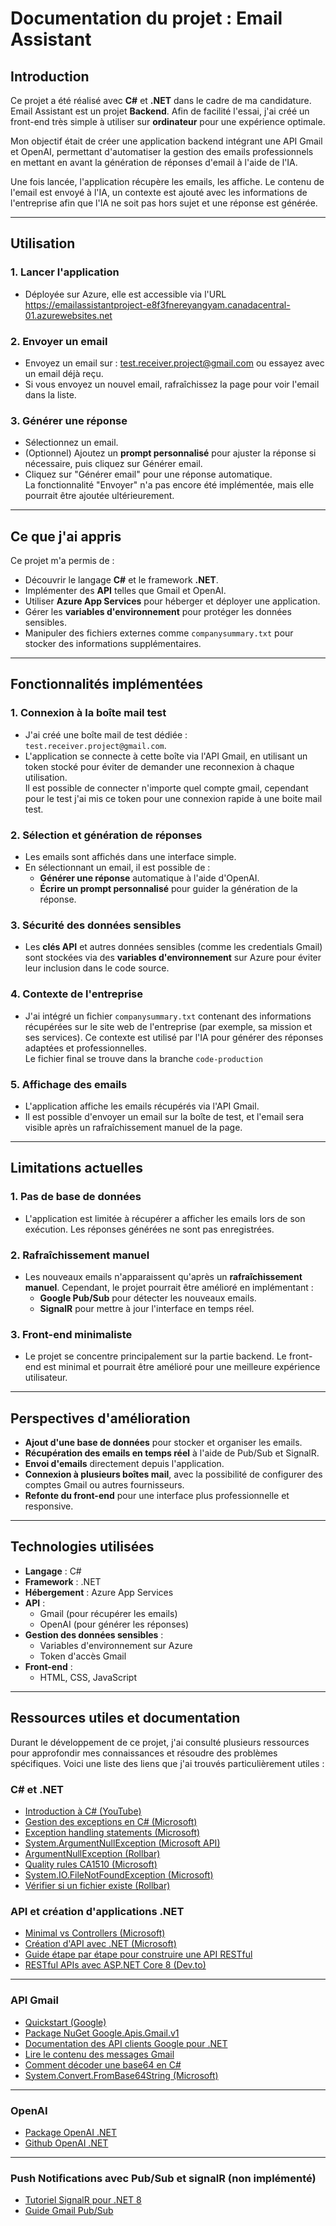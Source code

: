 # **Documentation du projet : Email Assistant**


## **Introduction**
Ce projet a été réalisé avec **C#** et **.NET** dans le cadre de ma candidature.  
Email Assistant est un projet **Backend**. Afin de facilité l'essai, j'ai créé un front-end très simple à utiliser sur **ordinateur** pour une expérience optimale.  

Mon objectif était de créer une application backend intégrant une API Gmail et OpenAI, permettant d'automatiser la gestion des emails professionnels en mettant en avant la génération de réponses d'email à l'aide de l'IA.  

Une fois lancée, l'application récupère les emails, les affiche. Le contenu de l'email est envoyé à l'IA, un contexte est ajouté avec les informations de l'entreprise afin que l'IA ne soit pas hors sujet et une réponse est générée.  

---
## **Utilisation**
### 1. **Lancer l'application**
- Déployée sur Azure, elle est accessible via l'URL https://emailassistantproject-e8f3fnereyangyam.canadacentral-01.azurewebsites.net

### 2. **Envoyer un email**
- Envoyez un email sur : test.receiver.project@gmail.com ou essayez avec un email déjà reçu.
- Si vous envoyez un nouvel email, rafraîchissez la page pour voir l'email dans la liste.

### 3. **Générer une réponse**
- Sélectionnez un email.
- (Optionnel) Ajoutez un **prompt personnalisé** pour ajuster la réponse si nécessaire, puis cliquez sur Générer email.
- Cliquez sur "Générer email" pour une réponse automatique.  
La fonctionnalité "Envoyer" n'a pas encore été implémentée, mais elle pourrait être ajoutée ultérieurement.
---
## **Ce que j'ai appris**
Ce projet m'a permis de :
- Découvrir le langage **C#** et le framework **.NET**.
- Implémenter des **API** telles que Gmail et OpenAI.
- Utiliser **Azure App Services** pour héberger et déployer une application.
- Gérer les **variables d'environnement** pour protéger les données sensibles.
- Manipuler des fichiers externes comme `companysummary.txt` pour stocker des informations supplémentaires.

---

## **Fonctionnalités implémentées**
### 1. **Connexion à la boîte mail test**
- J'ai créé une boîte mail de test dédiée : `test.receiver.project@gmail.com`.
- L'application se connecte à cette boîte via l'API Gmail, en utilisant un token stocké pour éviter de demander une reconnexion à chaque utilisation.  
  Il est possible de connecter n'importe quel compte gmail, cependant pour le test j'ai mis ce token pour une connexion rapide à une boite mail test.

### 2. **Sélection et génération de réponses**
- Les emails sont affichés dans une interface simple.
- En sélectionnant un email, il est possible de :
  - **Générer une réponse** automatique à l'aide d'OpenAI.
  - **Écrire un prompt personnalisé** pour guider la génération de la réponse.

### 3. **Sécurité des données sensibles**
- Les **clés API** et autres données sensibles (comme les credentials Gmail) sont stockées via des **variables d'environnement** sur Azure pour éviter leur inclusion dans le code source.

### 4. **Contexte de l'entreprise**
- J'ai intégré un fichier `companysummary.txt` contenant des informations récupérées sur le site web de l'entreprise (par exemple, sa mission et ses services). Ce contexte est utilisé par l'IA pour générer des réponses adaptées et professionnelles.  
  Le fichier final se trouve dans la branche `code-production`

### 5. **Affichage des emails**
- L'application affiche les emails récupérés via l'API Gmail.
- Il est possible d'envoyer un email sur la boîte de test, et l'email sera visible après un rafraîchissement manuel de la page.

---

## **Limitations actuelles**
### 1. **Pas de base de données**
- L'application est limitée à récupérer a afficher les emails lors de son exécution. Les réponses générées ne sont pas enregistrées.

### 2. **Rafraîchissement manuel**
- Les nouveaux emails n'apparaissent qu'après un **rafraîchissement manuel**. Cependant, le projet pourrait être amélioré en implémentant :
  - **Google Pub/Sub** pour détecter les nouveaux emails.
  - **SignalR** pour mettre à jour l'interface en temps réel.

### 3. **Front-end minimaliste**
- Le projet se concentre principalement sur la partie backend. Le front-end est minimal et pourrait être amélioré pour une meilleure expérience utilisateur.

---

## **Perspectives d'amélioration**
- **Ajout d'une base de données** pour stocker et organiser les emails.
- **Récupération des emails en temps réel** à l'aide de Pub/Sub et SignalR.
- **Envoi d'emails** directement depuis l'application.
- **Connexion à plusieurs boîtes mail**, avec la possibilité de configurer des comptes Gmail ou autres fournisseurs.
- **Refonte du front-end** pour une interface plus professionnelle et responsive.

---

## **Technologies utilisées**
- **Langage** : C#
- **Framework** : .NET
- **Hébergement** : Azure App Services
- **API** :
  - Gmail (pour récupérer les emails)
  - OpenAI (pour générer les réponses)
- **Gestion des données sensibles** :
  - Variables d'environnement sur Azure
  - Token d'accès Gmail
- **Front-end** :
  - HTML, CSS, JavaScript

---

## Ressources utiles et documentation

Durant le développement de ce projet, j'ai consulté plusieurs ressources pour approfondir mes connaissances et résoudre des problèmes spécifiques. Voici une liste des liens que j'ai trouvés particulièrement utiles :

### **C# et .NET**
- [Introduction à C# (YouTube)](https://www.youtube.com/watch?v=6rDGCwBdQs0&list=WL&index=89&t=3344s)
- [Gestion des exceptions en C# (Microsoft)](https://learn.microsoft.com/fr-fr/dotnet/csharp/fundamentals/exceptions/)
- [Exception handling statements (Microsoft)](https://learn.microsoft.com/fr-fr/dotnet/csharp/language-reference/statements/exception-handling-statements)
- [System.ArgumentNullException (Microsoft API)](https://learn.microsoft.com/fr-fr/dotnet/api/system.argumentnullexception.-ctor?view=net-9.0#system-argumentnullexception-ctor)
- [ArgumentNullException (Rollbar)](https://rollbar.com/blog/csharp-argumentnullexception/)
- [Quality rules CA1510 (Microsoft)](https://learn.microsoft.com/fr-fr/dotnet/fundamentals/code-analysis/quality-rules/ca1510)
- [System.IO.FileNotFoundException (Microsoft)](https://learn.microsoft.com/en-us/dotnet/api/system.io.filenotfoundexception?view=net-9.0)
- [Vérifier si un fichier existe (Rollbar)](https://rollbar.com/blog/csharp-filenotfoundexception/)

### **API et création d'applications .NET**
- [Minimal vs Controllers (Microsoft)](https://learn.microsoft.com/en-us/aspnet/core/tutorials/first-web-api?view=aspnetcore-9.0&tabs=visual-studio)
- [Création d'API avec .NET (Microsoft)](https://learn.microsoft.com/en-us/aspnet/core/fundamentals/apis?view=aspnetcore-9.0)
- [Guide étape par étape pour construire une API RESTful](https://medium.com/@shashankshashu200/building-a-web-api-with-net-a-step-by-step-guide-2b1004c2273e)
- [RESTful APIs avec ASP.NET Core 8 (Dev.to)](https://dev.to/wirefuture/how-to-build-restful-apis-with-aspnet-core-8-j5)

---

### **API Gmail**
- [Quickstart (Google)](https://developers.google.com/gmail/api/quickstart/js)
- [Package NuGet Google.Apis.Gmail.v1](https://www.nuget.org/packages/Google.Apis.Gmail.v1)
- [Documentation des API clients Google pour .NET](https://developers.google.com/api-client-library/dotnet/get_started)
- [Lire le contenu des messages Gmail](https://developers.google.com/gmail/api/reference/rest/v1/users.messages.attachments#MessagePartBody)
- [Comment décoder une base64 en C#](https://medium.com/c-sharp-programming/mastering-base64-encoding-and-decoding-in-c-803805c388d0#:~:text=Decoding%20Base64%20to%20Binary%20Data,FromBase64String(base64EncodedData)%3B)
- [System.Convert.FromBase64String (Microsoft)](https://learn.microsoft.com/en-us/dotnet/api/system.convert.frombase64string?view=net-9.0)

---

### **OpenAI**
- [Package OpenAI .NET](https://platform.openai.com/docs/libraries)
- [Github OpenAI .NET](https://github.com/openai/openai-dotnet)

---

### **Push Notifications avec Pub/Sub et signalR (non implémenté)**
- [Tutoriel SignalR pour .NET 8](https://dev.to/leandroveiga/how-to-implement-real-time-communication-in-net-8-minimal-apis-using-signalr-a-step-by-step-guide-2faj)
- [Guide Gmail Pub/Sub](https://developers.google.com/gmail/api/guides/push?hl=fr)
